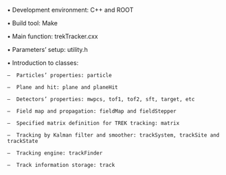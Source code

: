 •  Development environment: C++ and ROOT

•  Build tool: Make

•  Main function: trekTracker.cxx

•  Parameters’ setup: utility.h

•  Introduction to classes:

	–  Particles’ properties: particle
  
	–  Plane and hit: plane and planeHit
  
	–  Detectors’ properties: mwpcs, tof1, tof2, sft, target, etc
  
	–  Field map and propagation: fieldMap and fieldStepper
  
	–  Specified matrix definition for TREK tracking: matrix
  
	–  Tracking by Kalman filter and smoother: trackSystem, trackSite and trackState
  
	–  Tracking engine: trackFinder
  
	–  Track information storage: track
